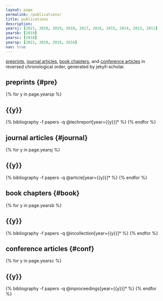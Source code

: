 ```yaml
---
layout: page
permalink: /publications/
title: publications
description: 
yearsj: [2021, 2020, 2019, 2018, 2017, 2016, 2015, 2014, 2013, 2011]
yearsb: [2019]
yearsc: [2018]
yearsp: [2021, 2020, 2019, 2018]
nav: true
---
```

[preprints](#pre), [journal articles](#journal), [book chapters](#book), and [conference articles](#conf) in reversed chronological order, generated by jekyll-scholar. 

## preprints {#pre}

<div class="publications">

{% for y in page.yearsp %}
  <h2 class="year">{{y}}</h2>
  {% bibliography -f papers -q @techreport[year={{y}}]* %}
{% endfor %}

</div>

## journal articles {#journal}

<div class="publications">

{% for y in page.yearsj %}
  <h2 class="year">{{y}}</h2>
  {% bibliography -f papers -q @article[year={{y}}]* %}
{% endfor %}

</div>

## book chapters {#book}

<div class="publications">

{% for y in page.yearsb %}
  <h2 class="year">{{y}}</h2>
  {% bibliography -f papers -q @incollection[year={{y}}]* %}
{% endfor %}

</div>

## conference articles {#conf}

<div class="publications">

{% for y in page.yearsc %}
  <h2 class="year">{{y}}</h2>
  {% bibliography -f papers -q @inproceedings[year={{y}}]* %}
{% endfor %}

</div>

